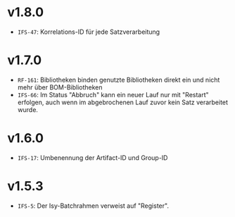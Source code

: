 # v1.8.0
- `IFS-47`: Korrelations-ID für jede Satzverarbeitung

# v1.7.0
- `RF-161`: Bibliotheken binden genutzte Bibliotheken direkt ein und nicht mehr über BOM-Bibliotheken
- `IFS-66`: Im Status "Abbruch" kann ein neuer Lauf nur mit "Restart" erfolgen, auch wenn im abgebrochenen Lauf zuvor kein Satz verarbeitet wurde.

# v1.6.0
- `IFS-17`: Umbenennung der Artifact-ID und Group-ID

# v1.5.3
- `IFS-5`: Der Isy-Batchrahmen verweist auf "Register".